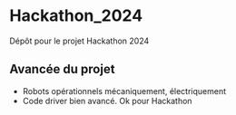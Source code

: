 # Hackathon_2024
Dépôt pour le projet Hackathon 2024


## Avancée du projet

* Robots opérationnels mécaniquement, électriquement
* Code driver bien avancé. Ok pour Hackathon
